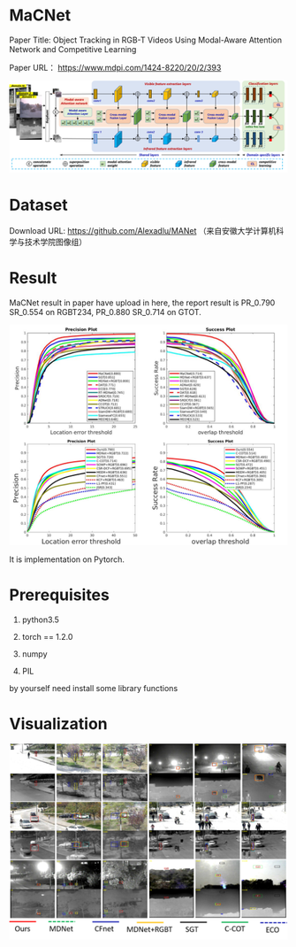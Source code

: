 # MaCNet
Paper Title: Object Tracking in RGB-T Videos Using Modal-Aware Attention Network and Competitive Learning

Paper URL： https://www.mdpi.com/1424-8220/20/2/393

![image](https://github.com/Lee-zl/MaCNet/blob/master/MaCNet.png)

# Dataset
Download URL: https://github.com/Alexadlu/MANet （来自安徽大学计算机科学与技术学院图像组）

# Result
MaCNet result in paper have upload in here, the report result is PR_0.790 SR_0.554 on RGBT234, PR_0.880 SR_0.714 on GTOT.

![image](https://github.com/Lee-zl/MaCNet/blob/master/result.png)

It is implementation on Pytorch.

# Prerequisites
1. python3.5

2. torch == 1.2.0

3. numpy

4. PIL

by yourself need install some library functions

# Visualization

![image](https://github.com/Lee-zl/MaCNet/blob/master/visualization.png)

